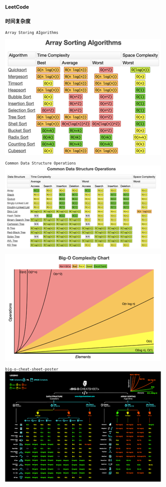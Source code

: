 ### LeetCode

### 时间复杂度
`Array Storing AIgorithms`  

![Array Storing AIgorithms](../image/BigO.png)

`Common Data Structure Operations`  
![Common Data Structure Operations](../image/Common%20Data%20Structure%20Operations.png)

![Big O](../image/时间空间曲线.png)

`big-o-cheat-sheet-poster`  
![big-o-cheat-sheet-poster](../image/big-o-cheat-sheet-poster.png)
